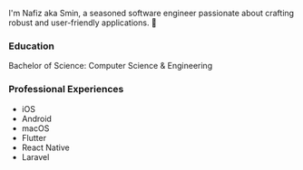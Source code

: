 

I'm Nafiz aka Smin, a seasoned software engineer passionate about crafting robust and user-friendly applications. 👋

### Education
Bachelor of Science: Computer Science & Engineering

### Professional Experiences 

- iOS
- Android
- macOS
- Flutter
- React Native
- Laravel

